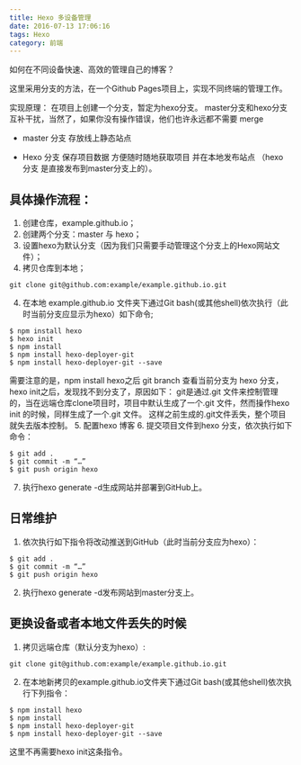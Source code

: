 ```yaml
---
title: Hexo 多设备管理
date: 2016-07-13 17:06:16
tags: Hexo
category: 前端
---
```

如何在不同设备快速、高效的管理自己的博客？
<!--more-->
这里采用分支的方法，在一个Github Pages项目上，实现不同终端的管理工作。

实现原理：
在项目上创建一个分支，暂定为hexo分支。
master分支和hexo分支互补干扰，当然了，如果你没有操作错误，他们也许永远都不需要 merge

* master 分支 存放线上静态站点

* Hexo 分支 保存项目数据 方便随时随地获取项目 并在本地发布站点 （hexo 分支 是直接发布到master分支上的）。

## 具体操作流程：

1. 创建仓库，example.github.io；
2. 创建两个分支：master 与 hexo；
3. 设置hexo为默认分支（因为我们只需要手动管理这个分支上的Hexo网站文件）；
4. 拷贝仓库到本地；
```
git clone git@github.com:example/example.github.io.git
```
4. 在本地 example.github.io 文件夹下通过Git bash(或其他shell)依次执行（此时当前分支应显示为hexo）如下命令;
```
$ npm install hexo
$ hexo init 
$ npm install 
$ npm install hexo-deployer-git
$ npm install hexo-deployer-git --save
```
需要注意的是，npm install hexo之后 git branch 查看当前分支为 hexo 分支，hexo init之后，发现找不到分支了，原因如下：
git是通过.git 文件来控制管理的，当在远端仓库clone项目时，项目中默认生成了一个.git 文件，然而操作hexo init 的时候，同样生成了一个.git 文件。
这样之前生成的.git文件丢失，整个项目就失去版本控制。
5. 配置hexo 博客
6. 提交项目文件到hexo 分支，依次执行如下命令：
```
$ git add .
$ git commit -m “…”
$ git push origin hexo
```
7. 执行hexo generate -d生成网站并部署到GitHub上。


## 日常维护
1. 依次执行如下指令将改动推送到GitHub（此时当前分支应为hexo）：
```
$ git add .
$ git commit -m “…”
$ git push origin hexo
```
2. 执行hexo generate -d发布网站到master分支上。

## 更换设备或者本地文件丢失的时候
1. 拷贝远端仓库（默认分支为hexo）:
```
git clone git@github.com:example/example.github.io.git
```
2. 在本地新拷贝的example.github.io文件夹下通过Git bash(或其他shell)依次执行下列指令：
```
$ npm install hexo
$ npm install
$ npm install hexo-deployer-git
$ npm install hexo-deployer-git --save
```
这里不再需要hexo init这条指令。


